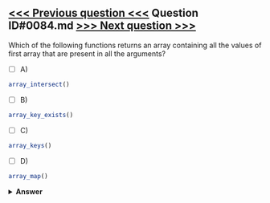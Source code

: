 [<<< Previous question <<<](0083.md)   Question ID#0084.md   [>>> Next question >>>](0085.md)
---

Which of the following functions returns an array containing all the values of first array that are present in all the arguments?

- [ ] A)
```php
array_intersect()
```

- [ ] B)
```php
array_key_exists()
```

- [ ] C)
```php
array_keys()
```

- [ ] D)
```php
array_map()
```


<details><summary><b>Answer</b></summary>
<p>
  Answer: <strong>A</strong>
</p>
</details>
